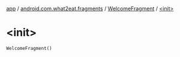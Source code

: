 [app](../../index.md) / [android.com.what2eat.fragments](../index.md) / [WelcomeFragment](index.md) / [&lt;init&gt;](./-init-.md)

# &lt;init&gt;

`WelcomeFragment()`